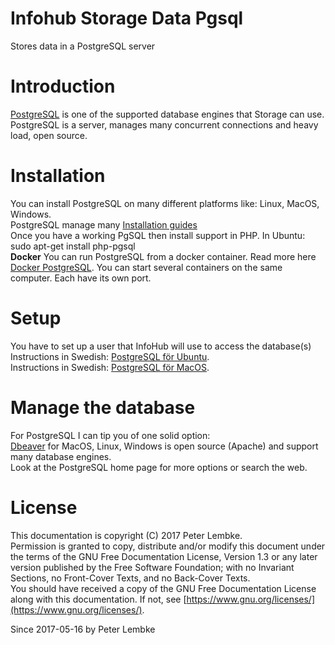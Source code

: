 # Infohub Storage Data Pgsql
Stores data in a PostgreSQL server  

# Introduction
<a href="https://www.postgresql.org/" target="_blank">PostgreSQL</a> is one of the supported database engines that Storage can use.  
PostgreSQL is a server, manages many concurrent connections and heavy load, open source.  

# Installation
You can install PostgreSQL on many different platforms like: Linux, MacOS, Windows.  
PostgreSQL manage many <a href="https://wiki.postgresql.org/wiki/Detailed_installation_guides" target="_blank">Installation guides</a>  
Once you have a working PgSQL then install support in PHP. In Ubuntu: sudo apt-get install php-pgsql  
__Docker__ You can run PostgreSQL from a docker container. Read more here <a href="https://hub.docker.com/_/postgres/" target="_blank">Docker PostgreSQL</a>. You can start several containers on the same computer. Each have its own port.  

# Setup
You have to set up a user that InfoHub will use to access the database(s)  
Instructions in Swedish: <a href="https://www.charzam.com/2017/08/11/postgresql-for-ubuntu/" target="_blank">PostgreSQL för Ubuntu</a>.  
Instructions in Swedish: <a href="https://www.charzam.com/2016/06/25/postgresql/" target="_blank">PostgreSQL för MacOS</a>.  

# Manage the database
For PostgreSQL I can tip you of one solid option:  
<a href="https://dbeaver.jkiss.org/" target="_blank">Dbeaver</a> for MacOS, Linux, Windows is open source (Apache) and support many database engines.  
Look at the PostgreSQL home page for more options or search the web.  

# License
This documentation is copyright (C) 2017 Peter Lembke.  
Permission is granted to copy, distribute and/or modify this document under the terms of the GNU Free Documentation License, Version 1.3 or any later version published by the Free Software Foundation; with no Invariant Sections, no Front-Cover Texts, and no Back-Cover Texts.  
You should have received a copy of the GNU Free Documentation License along with this documentation. If not, see [https://www.gnu.org/licenses/](https://www.gnu.org/licenses/).  

Since 2017-05-16 by Peter Lembke  
